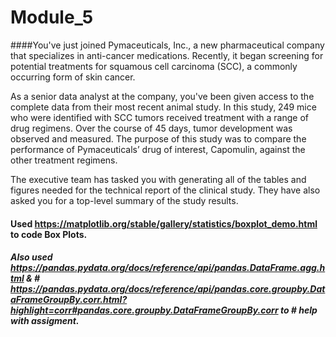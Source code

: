 # Module_5


####You've just joined Pymaceuticals, Inc., a new pharmaceutical company that specializes in anti-cancer medications. Recently, it began screening for potential treatments for squamous cell carcinoma (SCC), a commonly occurring form of skin cancer.

As a senior data analyst at the company, you've been given access to the complete data from their most recent animal study. In this study, 249 mice who were identified with SCC tumors received treatment with a range of drug regimens. Over the course of 45 days, tumor development was observed and measured. The purpose of this study was to compare the performance of Pymaceuticals’ drug of interest, Capomulin, against the other treatment regimens.

The executive team has tasked you with generating all of the tables and figures needed for the technical report of the clinical study. They have also asked you for a top-level summary of the study results.

#### Used https://matplotlib.org/stable/gallery/statistics/boxplot_demo.html to code Box Plots.

##### Also used https://pandas.pydata.org/docs/reference/api/pandas.DataFrame.agg.html & # https://pandas.pydata.org/docs/reference/api/pandas.core.groupby.DataFrameGroupBy.corr.html?highlight=corr#pandas.core.groupby.DataFrameGroupBy.corr to # help with assigment. 


